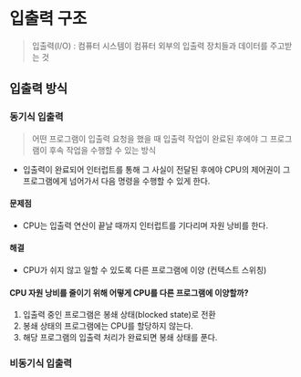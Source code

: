 # 입출력 구조
> 입출력(I/O) : 컴퓨터 시스템이 컴퓨터 외부의 입출력 장치들과 데이터를 주고받는 것
## 입출력 방식
### 동기식 입출력 
> 어떤 프로그램이 입출력 요청을 했을 때 입출력 작업이 완료된 후에야 그 프로그램이 후속 작업을 수행할 수 있는 방식
- 입출력이 완료되어 인터럽트를 통해 그 사실이 전달된 후에야 CPU의 제어권이 그 프로그램에게 넘어가서 다음 명령을 수행할 수 있게 한다.

#### 문제점
- CPU는 입출력 연산이 끝날 때까지 인터럽트를 기다리며 자원 낭비를 한다.

#### 해결
- CPU가 쉬지 않고 일할 수 있도록 다른 프로그램에 이양 (컨텍스트 스위칭)

#### CPU 자원 낭비를 줄이기 위해 어떻게 CPU를 다른 프로그램에 이양할까?
1. 입출력 중인 프로그램은 봉쇄 상태(blocked state)로 전환
2. 봉쇄 상태의 프로그램에는 CPU를 할당하지 않는다.
3. 해당 프로그램의 입출력 처리가 완료되면 봉쇄 상태를 푼다.


### 비동기식 입출력
